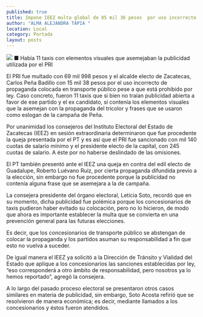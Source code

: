 ```yaml
---
published: true
title: Impone IEEZ multa global de 85 mil 36 pesos  por uso incorrecto de propaganda en transporte
author: "ALMA ALEJANDRA TAPIA "
location: Local
category: Portada
layout: posts
---
```


![](http://i.imgur.com/EmwxCYmm.jpg)
■ Había 11 taxis con elementos visuales que asemejaban la publicidad utilizada por el PRI

El PRI fue multado con 69 mil 998 pesos y el alcalde electo de Zacatecas, Carlos Peña Badillo con 15 mil 38 pesos por el uso incorrecto de propaganda colocada en transporte público pese a que está prohibido por ley. Caso concreto, fueron 11 taxis que si bien no traían publicidad abierta a favor de ese partido y el ex candidato, sí contenía los elementos visuales que la asemejan con la propaganda del tricolor y frases que se usaron como eslogan de la campaña de Peña.

Por unanimidad los consejeros del Instituto Electoral del Estado de Zacatecas (IEEZ) en sesión extraordinaria determinaron que fue procedente la queja presentada por el PT y es así que el PRI fue sancionado con mil 140 cuotas de salario mínimo y el presidente electo de la capital, con 245 cuotas de salario. A éste por no haberse deslindado de las omisiones.   

El PT también presentó ante el IEEZ una queja en contra del edil electo de Guadalupe, Roberto Luévano Ruiz, por cierta propaganda difundida previo a la elección, sin embargo no fue procedente porque la publicidad no contenía alguna frase que se asemejara a la de campaña. 

La consejera presidente del órgano electoral, Leticia Soto, recordó que en su momento, dicha publicidad fue polémica porque los concesionarios de taxis pudieron haber evitado su colocación, pero no lo hicieron, de modo que ahora es importante establecer la multa que se convierta en una prevención general para las futuras elecciones.

Es decir, que los concesionarios de transporte público se abstengan de colocar la propaganda y los partidos asuman su responsabilidad a fin que esto no vuelva a suceder. 

De igual manera el IEEZ ya solicitó a la Dirección de Tránsito y Vialidad del Estado que aplique a los concesionarios las sanciones establecidas por ley, “eso corresponderá a otro ámbito de responsabilidad, pero nosotros ya lo hemos reportado”, agregó la consejera.    

A lo largo del pasado proceso electoral se presentaron otros casos similares en materia de publicidad, sin embargo, Soto Acosta refirió que se resolvieron de manera económica; es decir, mediante llamados a los concesionarios y éstos fueron atendidos. 
